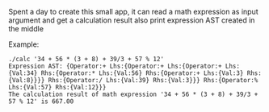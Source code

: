 Spent a day to create this small app, it can read a math expression as input argument and get a calculation result also print expression AST created in the middle

Example:
```
./calc '34 + 56 * (3 + 8) + 39/3 + 57 % 12'
Expression AST: {Operator:+ Lhs:{Operator:+ Lhs:{Operator:+ Lhs:{Val:34} Rhs:{Operator:* Lhs:{Val:56} Rhs:{Operator:+ Lhs:{Val:3} Rhs:{Val:8}}}} Rhs:{Operator:/ Lhs:{Val:39} Rhs:{Val:3}}} Rhs:{Operator:% Lhs:{Val:57} Rhs:{Val:12}}}
The calculation result of math expression '34 + 56 * (3 + 8) + 39/3 + 57 % 12' is 667.00
```

